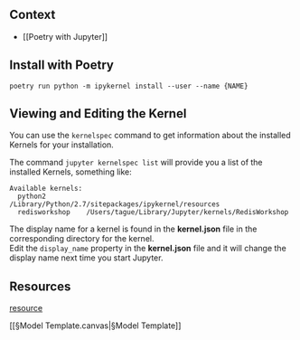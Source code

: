 

## Context
- [[Poetry with Jupyter]]

## Install with Poetry
```shell
poetry run python -m ipykernel install --user --name {NAME}
```
## Viewing and Editing the Kernel

You can use the `kernelspec` command to get information about the installed Kernels for your installation.

The command `jupyter kernelspec list` will provide you a list of the installed Kernels, something like: 

```shell
Available kernels:
  python2          /Library/Python/2.7/sitepackages/ipykernel/resources
  redisworkshop    /Users/tague/Library/Jupyter/kernels/RedisWorkshop
```

The display name for a kernel is found in the **kernel.json** file in the corresponding directory for the kernel.  
Edit the `display_name` property in the **kernel.json** file and it will change the display name next time you start Jupyter.


## Resources

[resource](https://stackoverflow.com/questions/45085233/jupyter-kernel-is-there-a-way-to-rename-them)


[[§Model Template.canvas|§Model Template]]
